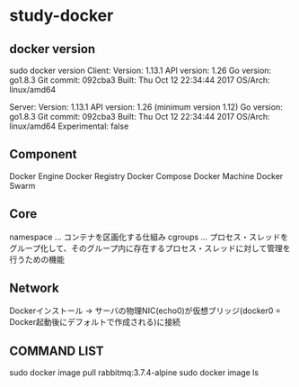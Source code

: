 # study-docker

## docker version
sudo docker version
Client:
 Version:      1.13.1
 API version:  1.26
 Go version:   go1.8.3
 Git commit:   092cba3
 Built:        Thu Oct 12 22:34:44 2017
 OS/Arch:      linux/amd64

Server:
 Version:      1.13.1
 API version:  1.26 (minimum version 1.12)
 Go version:   go1.8.3
 Git commit:   092cba3
 Built:        Thu Oct 12 22:34:44 2017
 OS/Arch:      linux/amd64
 Experimental: false

## Component

Docker Engine
Docker Registry
Docker Compose
Docker Machine
Docker Swarm

## Core

namespace ... コンテナを区画化する仕組み
cgroups ... プロセス・スレッドをグループ化して、そのグループ内に存在するプロセス・スレッドに対して管理を行うための機能

## Network

Dockerインストール -> サーバの物理NIC(echo0)が仮想ブリッジ(docker0 = Docker起動後にデフォルトで作成される)に接続

## COMMAND LIST
sudo docker image pull rabbitmq:3.7.4-alpine
sudo docker image ls

